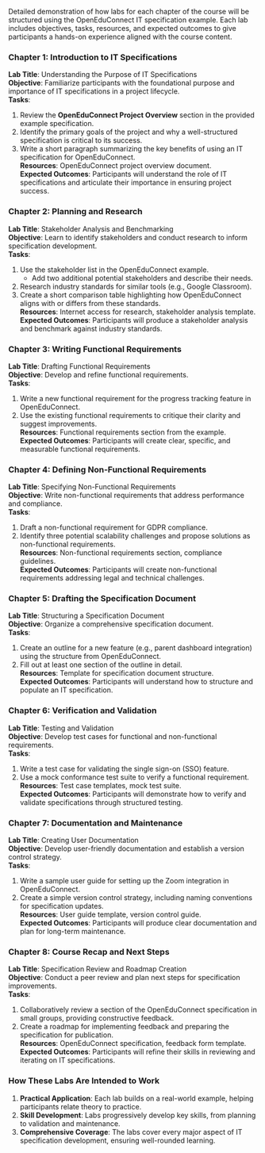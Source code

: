 Detailed demonstration of how labs for each chapter of the course will be structured using the OpenEduConnect IT specification example. 
Each lab includes objectives, tasks, resources, and expected outcomes to give participants a hands-on experience aligned with the course content.

### **Chapter 1: Introduction to IT Specifications**
**Lab Title**: Understanding the Purpose of IT Specifications  
**Objective**: Familiarize participants with the foundational purpose and importance of IT specifications in a project lifecycle.  
**Tasks**:  
1. Review the **OpenEduConnect Project Overview** section in the provided example specification.  
2. Identify the primary goals of the project and why a well-structured specification is critical to its success.  
3. Write a short paragraph summarizing the key benefits of using an IT specification for OpenEduConnect.  
**Resources**: OpenEduConnect project overview document.  
**Expected Outcomes**: Participants will understand the role of IT specifications and articulate their importance in ensuring project success.

### **Chapter 2: Planning and Research**
**Lab Title**: Stakeholder Analysis and Benchmarking  
**Objective**: Learn to identify stakeholders and conduct research to inform specification development.  
**Tasks**:  
1. Use the stakeholder list in the OpenEduConnect example.  
   - Add two additional potential stakeholders and describe their needs.  
2. Research industry standards for similar tools (e.g., Google Classroom).  
3. Create a short comparison table highlighting how OpenEduConnect aligns with or differs from these standards.  
**Resources**: Internet access for research, stakeholder analysis template.  
**Expected Outcomes**: Participants will produce a stakeholder analysis and benchmark against industry standards.

### **Chapter 3: Writing Functional Requirements**
**Lab Title**: Drafting Functional Requirements  
**Objective**: Develop and refine functional requirements.  
**Tasks**:  
1. Write a new functional requirement for the progress tracking feature in OpenEduConnect.  
2. Use the existing functional requirements to critique their clarity and suggest improvements.  
**Resources**: Functional requirements section from the example.  
**Expected Outcomes**: Participants will create clear, specific, and measurable functional requirements.

### **Chapter 4: Defining Non-Functional Requirements**
**Lab Title**: Specifying Non-Functional Requirements  
**Objective**: Write non-functional requirements that address performance and compliance.  
**Tasks**:  
1. Draft a non-functional requirement for GDPR compliance.  
2. Identify three potential scalability challenges and propose solutions as non-functional requirements.  
**Resources**: Non-functional requirements section, compliance guidelines.  
**Expected Outcomes**: Participants will create non-functional requirements addressing legal and technical challenges.

### **Chapter 5: Drafting the Specification Document**
**Lab Title**: Structuring a Specification Document  
**Objective**: Organize a comprehensive specification document.  
**Tasks**:  
1. Create an outline for a new feature (e.g., parent dashboard integration) using the structure from OpenEduConnect.  
2. Fill out at least one section of the outline in detail.  
**Resources**: Template for specification document structure.  
**Expected Outcomes**: Participants will understand how to structure and populate an IT specification.

### **Chapter 6: Verification and Validation**
**Lab Title**: Testing and Validation  
**Objective**: Develop test cases for functional and non-functional requirements.  
**Tasks**:  
1. Write a test case for validating the single sign-on (SSO) feature.  
2. Use a mock conformance test suite to verify a functional requirement.  
**Resources**: Test case templates, mock test suite.  
**Expected Outcomes**: Participants will demonstrate how to verify and validate specifications through structured testing.

### **Chapter 7: Documentation and Maintenance**
**Lab Title**: Creating User Documentation  
**Objective**: Develop user-friendly documentation and establish a version control strategy.  
**Tasks**:  
1. Write a sample user guide for setting up the Zoom integration in OpenEduConnect.  
2. Create a simple version control strategy, including naming conventions for specification updates.  
**Resources**: User guide template, version control guide.  
**Expected Outcomes**: Participants will produce clear documentation and plan for long-term maintenance.

### **Chapter 8: Course Recap and Next Steps**
**Lab Title**: Specification Review and Roadmap Creation  
**Objective**: Conduct a peer review and plan next steps for specification improvements.  
**Tasks**:  
1. Collaboratively review a section of the OpenEduConnect specification in small groups, providing constructive feedback.  
2. Create a roadmap for implementing feedback and preparing the specification for publication.  
**Resources**: OpenEduConnect specification, feedback form template.  
**Expected Outcomes**: Participants will refine their skills in reviewing and iterating on IT specifications.

### **How These Labs Are Intended to Work**
1. **Practical Application**: Each lab builds on a real-world example, helping participants relate theory to practice.  
2. **Skill Development**: Labs progressively develop key skills, from planning to validation and maintenance.   
3. **Comprehensive Coverage**: The labs cover every major aspect of IT specification development, ensuring well-rounded learning.  
